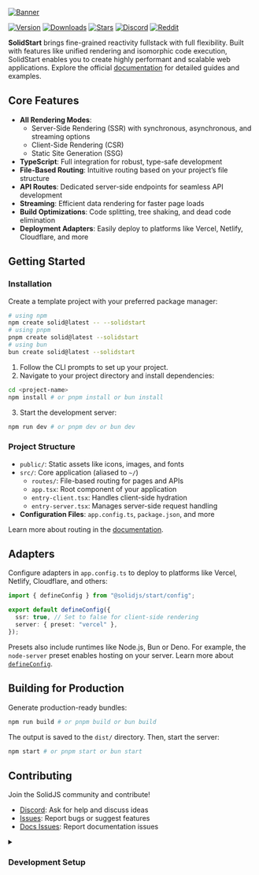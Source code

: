 [![Banner](https://assets.solidjs.com/banner?project=Start&type=core)](https://github.com/solidjs)

[![Version](https://img.shields.io/npm/v/@solidjs/start.svg?style=for-the-badge&color=blue)](https://www.npmjs.com/package/@solidjs/start)
[![Downloads](https://img.shields.io/npm/dm/@solidjs/start.svg?style=for-the-badge&color=green)](https://www.npmjs.com/package/@solidjs/start)
[![Stars](https://img.shields.io/github/stars/solidjs/solid-start?style=for-the-badge&color=yellow)](https://github.com/solidjs/solid-start)
[![Discord](https://img.shields.io/discord/722131463138705510?style=for-the-badge&color=5865F2)](https://discord.com/invite/solidjs)
[![Reddit](https://img.shields.io/reddit/subreddit-subscribers/solidjs?style=for-the-badge&color=FF4500)](https://www.reddit.com/r/solidjs/)

**SolidStart** brings fine-grained reactivity fullstack with full flexibility. Built with features like unified rendering and isomorphic code execution, SolidStart enables you to create highly performant and scalable web applications. Explore the official [documentation](https://docs.solidjs.com/solid-start) for detailed guides and examples.

## Core Features

- **All Rendering Modes**:
  - Server-Side Rendering (SSR) with synchronous, asynchronous, and streaming options
  - Client-Side Rendering (CSR)
  - Static Site Generation (SSG)
- **TypeScript**: Full integration for robust, type-safe development
- **File-Based Routing**: Intuitive routing based on your project’s file structure
- **API Routes**: Dedicated server-side endpoints for seamless API development
- **Streaming**: Efficient data rendering for faster page loads
- **Build Optimizations**: Code splitting, tree shaking, and dead code elimination
- **Deployment Adapters**: Easily deploy to platforms like Vercel, Netlify, Cloudflare, and more

## Getting Started

### Installation

Create a template project with your preferred package manager:

```bash
# using npm
npm create solid@latest -- --solidstart
# using pnpm
pnpm create solid@latest --solidstart
# using bun
bun create solid@latest --solidstart
```

1. Follow the CLI prompts to set up your project.
2. Navigate to your project directory and install dependencies:

```bash
cd <project-name>
npm install # or pnpm install or bun install
```

3. Start the development server:

```bash
npm run dev # or pnpm dev or bun dev
```

### Project Structure

- `public/`: Static assets like icons, images, and fonts
- `src/`: Core application (aliased to `~/`)
  - `routes/`: File-based routing for pages and APIs
  - `app.tsx`: Root component of your application
  - `entry-client.tsx`: Handles client-side hydration
  - `entry-server.tsx`: Manages server-side request handling
- **Configuration Files**: `app.config.ts`, `package.json`, and more

Learn more about routing in the [documentation](https://docs.solidjs.com/solid-start/building-your-application/routing).

## Adapters

Configure adapters in `app.config.ts` to deploy to platforms like Vercel, Netlify, Cloudflare, and others:

```ts
import { defineConfig } from "@solidjs/start/config";

export default defineConfig({
  ssr: true, // Set to false for client-side rendering
  server: { preset: "vercel" },
});
```

Presets also include runtimes like Node.js, Bun or Deno. For example, the `node-server` preset enables hosting on your server. Learn more about [`defineConfig`](https://docs.solidjs.com/solid-start/reference/config/define-config).

## Building for Production

Generate production-ready bundles:

```bash
npm run build # or pnpm build or bun build
```

The output is saved to the `dist/` directory. Then, start the server:

```bash
npm start # or pnpm start or bun start
```

## Contributing

Join the SolidJS community and contribute!

- [Discord](https://discord.com/invite/solidjs): Ask for help and discuss ideas
- [Issues](https://github.com/solidjs/solid-start/issues): Report bugs or suggest features
- [Docs Issues](https://github.com/solidjs/solid-docs/issues): Report documentation issues

<details>
  <summary><h3>Development Setup</h3></summary>

Use a Node.js version manager compatible with `.node-version`. We recommend [asdf-vm](https://asdf-vm.com/) for macOS and Linux users.

### Monorepo & Package Manager

SolidStart uses `pnpm` as the package manager. Install it globally:

```bash
npm install -g pnpm
```

Install dependencies for the monorepo:

```bash
pnpm install
```

Build the project:

```bash
pnpm build
```

### Monorepo & `package.json` Workspaces

If using a monorepo with `package.json` `"workspaces"` (e.g., [Yarn Workspaces](https://classic.yarnpkg.com/en/docs/workspaces/)), ensure `@solidjs/start` is not hoisted. Add it to the `"nohoist"` field in the workspace root or project root:

**Workspace Root Example**:

```jsonc
{
  "workspaces": {
    "packages": [
      /* ... */
    ],
    "nohoist": ["**/@solidjs/start"]
  }
}
```

**Project Root Example**:

```jsonc
{
  "workspaces": {
    "nohoist": ["@solidjs/start"]
  }
}
```

For **Yarn v2+**, use `installConfig` to prevent hoisting:

```jsonc
{
  "installConfig": {
    "hoistingLimits": "dependencies"
  }
}
```

**Note**: Add `@solidjs/start` as a `devDependency` in the child `package.json` to ensure the `/node_modules/@solidjs/start/runtime/entry.jsx` script is available.

</details>
